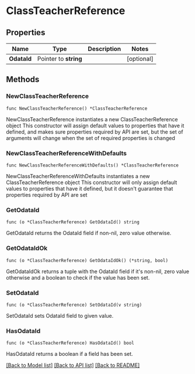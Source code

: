 # ClassTeacherReference

## Properties

Name | Type | Description | Notes
------------ | ------------- | ------------- | -------------
**OdataId** | Pointer to **string** |  | [optional] 

## Methods

### NewClassTeacherReference

`func NewClassTeacherReference() *ClassTeacherReference`

NewClassTeacherReference instantiates a new ClassTeacherReference object
This constructor will assign default values to properties that have it defined,
and makes sure properties required by API are set, but the set of arguments
will change when the set of required properties is changed

### NewClassTeacherReferenceWithDefaults

`func NewClassTeacherReferenceWithDefaults() *ClassTeacherReference`

NewClassTeacherReferenceWithDefaults instantiates a new ClassTeacherReference object
This constructor will only assign default values to properties that have it defined,
but it doesn't guarantee that properties required by API are set

### GetOdataId

`func (o *ClassTeacherReference) GetOdataId() string`

GetOdataId returns the OdataId field if non-nil, zero value otherwise.

### GetOdataIdOk

`func (o *ClassTeacherReference) GetOdataIdOk() (*string, bool)`

GetOdataIdOk returns a tuple with the OdataId field if it's non-nil, zero value otherwise
and a boolean to check if the value has been set.

### SetOdataId

`func (o *ClassTeacherReference) SetOdataId(v string)`

SetOdataId sets OdataId field to given value.

### HasOdataId

`func (o *ClassTeacherReference) HasOdataId() bool`

HasOdataId returns a boolean if a field has been set.


[[Back to Model list]](../README.md#documentation-for-models) [[Back to API list]](../README.md#documentation-for-api-endpoints) [[Back to README]](../README.md)


